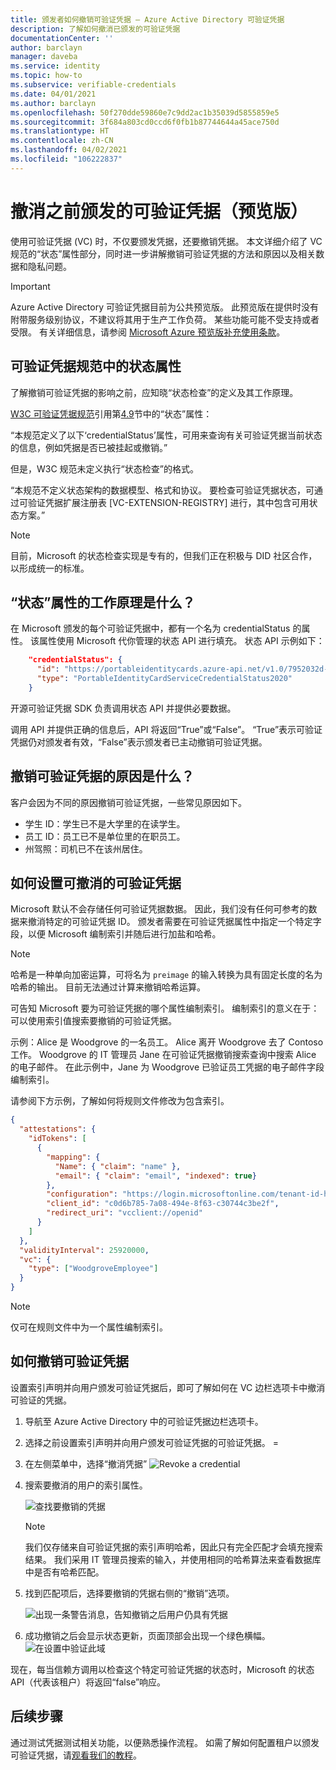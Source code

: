 ```yaml
---
title: 颁发者如何撤销可验证凭据 — Azure Active Directory 可验证凭据
description: 了解如何撤消已颁发的可验证凭据
documentationCenter: ''
author: barclayn
manager: daveba
ms.service: identity
ms.topic: how-to
ms.subservice: verifiable-credentials
ms.date: 04/01/2021
ms.author: barclayn
ms.openlocfilehash: 50f270dde59860e7c9dd2ac1b35039d5855859e5
ms.sourcegitcommit: 3f684a803cd0ccd6f0fb1b87744644a45ace750d
ms.translationtype: HT
ms.contentlocale: zh-CN
ms.lasthandoff: 04/02/2021
ms.locfileid: "106222837"
---
```

# <a name="revoke-a-previously-issued-verifiable-credential-preview"></a>撤消之前颁发的可验证凭据（预览版）

使用可验证凭据 (VC) 时，不仅要颁发凭据，还要撤销凭据。 本文详细介绍了 VC 规范的“状态”属性部分，同时进一步讲解撤销可验证凭据的方法和原因以及相关数据和隐私问题。

> [!IMPORTANT]
> Azure Active Directory 可验证凭据目前为公共预览版。
> 此预览版在提供时没有附带服务级别协议，不建议将其用于生产工作负荷。 某些功能可能不受支持或者受限。 有关详细信息，请参阅 [Microsoft Azure 预览版补充使用条款](https://azure.microsoft.com/support/legal/preview-supplemental-terms/)。

## <a name="status-property-in-verifiable-credentials-specification"></a>可验证凭据规范中的状态属性

了解撤销可验证凭据的影响之前，应知晓“状态检查”的定义及其工作原理。

[W3C 可验证凭据规范](https://www.w3.org/TR/vc-data-model/)引用第[4.9](https://www.w3.org/TR/vc-data-model/#status)节中的“状态”属性：

“本规范定义了以下‘credentialStatus’属性，可用来查询有关可验证凭据当前状态的信息，例如凭据是否已被挂起或撤销。”

但是，W3C 规范未定义执行“状态检查”的格式。

“本规范不定义状态架构的数据模型、格式和协议。 要检查可验证凭据状态，可通过可验证凭据扩展注册表 [VC-EXTENSION-REGISTRY] 进行，其中包含可用状态方案。”

>[!NOTE]
>目前，Microsoft 的状态检查实现是专有的，但我们正在积极与 DID 社区合作，以形成统一的标准。

## <a name="how-does-the-status-property-work"></a>“状态”属性的工作原理是什么？

在 Microsoft 颁发的每个可验证凭据中，都有一个名为 credentialStatus 的属性。 该属性使用 Microsoft 代你管理的状态 API 进行填充。 状态 API 示例如下：

```json
    "credentialStatus": {
      "id": "https://portableidentitycards.azure-api.net/v1.0/7952032d-d1f3-4c65-993f-1112dab7e191/portableIdentities/card/status",
      "type": "PortableIdentityCardServiceCredentialStatus2020"
    }
```

开源可验证凭据 SDK 负责调用状态 API 并提供必要数据。

调用 API 并提供正确的信息后，API 将返回“True”或“False”。 “True”表示可验证凭据仍对颁发者有效，“False”表示颁发者已主动撤销可验证凭据。

## <a name="why-you-may-want-to-revoke-a-vc"></a>撤销可验证凭据的原因是什么？

客户会因为不同的原因撤销可验证凭据，一些常见原因如下。 

- 学生 ID：学生已不是大学里的在读学生。
- 员工 ID：员工已不是单位里的在职员工。
- 州驾照：司机已不在该州居住。

## <a name="how-to-set-up-a-verifiable-credential-with-the-ability-to-revoke"></a>如何设置可撤消的可验证凭据

Microsoft 默认不会存储任何可验证凭据数据。 因此，我们没有任何可参考的数据来撤消特定的可验证凭据 ID。 颁发者需要在可验证凭据属性中指定一个特定字段，以便 Microsoft 编制索引并随后进行加盐和哈希。

>[!NOTE]
>哈希是一种单向加密运算，可将名为 ```preimage``` 的输入转换为具有固定长度的名为哈希的输出。 目前无法通过计算来撤销哈希运算。

可告知 Microsoft 要为可验证凭据的哪个属性编制索引。 编制索引的意义在于：可以使用索引值搜索要撤销的可验证凭据。

示例：Alice 是 Woodgrove 的一名员工。 Alice 离开 Woodgrove 去了 Contoso 工作。 Woodgrove 的 IT 管理员 Jane 在可验证凭据撤销搜索查询中搜索 Alice 的电子邮件。 在此示例中，Jane 为 Woodgrove 已验证员工凭据的电子邮件字段编制索引。 

请参阅下方示例，了解如何将规则文件修改为包含索引。

```json
{
  "attestations": {
    "idTokens": [
      { 
        "mapping": {
          "Name": { "claim": "name" },
          "email": { "claim": "email", "indexed": true}
        },
        "configuration": "https://login.microsoftonline.com/tenant-id-here7/v2.0/.well-known/openid-configuration",
        "client_id": "c0d6b785-7a08-494e-8f63-c30744c3be2f",
        "redirect_uri": "vcclient://openid"
      }
    ]
  },
  "validityInterval": 25920000,
  "vc": {
    "type": ["WoodgroveEmployee"]
  }
}
```

>[!NOTE]
>仅可在规则文件中为一个属性编制索引。  

## <a name="how-do-i-revoke-a-verifiable-credential"></a>如何撤销可验证凭据

设置索引声明并向用户颁发可验证凭据后，即可了解如何在 VC 边栏选项卡中撤消可验证的凭据。

1. 导航至 Azure Active Directory 中的可验证凭据边栏选项卡。
1. 选择之前设置索引声明并向用户颁发可验证凭据的可验证凭据。 =
1. 在左侧菜单中，选择“撤消凭据”
   ![Revoke a credential](media/how-to-issuer-revoke/settings-revoke.png) 
1. 搜索要撤消的用户的索引属性。 

   ![查找要撤销的凭据](media/how-to-issuer-revoke/revoke-search.png)

    >[!NOTE]
    >我们仅存储来自可验证凭据的索引声明哈希，因此只有完全匹配才会填充搜索结果。 我们采用 IT 管理员搜索的输入，并使用相同的哈希算法来查看数据库中是否有哈希匹配。
    
1. 找到匹配项后，选择要撤销的凭据右侧的“撤销”选项。

   ![出现一条警告消息，告知撤销之后用户仍具有凭据](media/how-to-issuer-revoke/warning.png) 

1. 成功撤销之后会显示状态更新，页面顶部会出现一个绿色横幅。 
   ![在设置中验证此域](media/how-to-issuer-revoke/revoke-successful.png) 

现在，每当信赖方调用以检查这个特定可验证凭据的状态时，Microsoft 的状态 API（代表该租户）将返回“false”响应。

## <a name="next-steps"></a>后续步骤

通过测试凭据测试相关功能，以便熟悉操作流程。 如需了解如何配置租户以颁发可验证凭据，请[观看我们的教程](get-started-verifiable-credentials.md)。